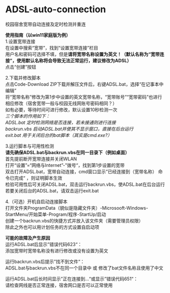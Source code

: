 # ADSL-auto-connection  
校园宿舍宽带自动连接及定时检测并重连  
  
**使用指南（以win11家庭版为例）**  
1.设置宽带连接  
在设置中搜索“宽带”，找到“设置宽带连接”栏目  
用户名和密码可选择不填，但是**请将宽带名称设置为英文！（默认名称为“宽带连接”，使用默认名称将会导致无法正常运行，建议修改为ADSL）**  
点击“创建”按钮  
  
2.下载并修改脚本  
点击Code-Download ZIP下载并解压文件后，右键ADSL.bat，选择“在记事本中编辑”  
将“宽带名称”修改为第1步中设置的英文宽带名称，“宽带账号”“宽带密码”也进行相应修改（宿舍宽带一般与校园无线网账号密码相同？）  
如有必要，等待时间可进行修改，默认设置10秒检测一次  
*三个脚本的作用如下：*  
*ADSL.bat 定时检测网络是否连接，若未接通则进行连接*  
*backrun.vbs 启动ADSL.bat并使其不显示窗口，直接在后台运行*  
*exit.bat 用于关闭后台的bat脚本（其实是cmd.exe?）*  
  
3.运行脚本与可用性检测  
**请先确保ADSL.bat与backrun.vbs在同一目录下（例如桌面）**  
首先提前断开宽带连接并关闭WLAN  
打开“设置”=“网络与Internet”-"拨号“，找到第1步设置的宽带   
双击打开ADSL.bat，宽带自动连接，cmd窗口显示”已经连接到（宽带名称） 命令已完成“ ，则证明脚本生效   
检验可用性后可关闭ADSL.bat，双击运行backrun.vbs，使ADSL.bat在后台运行  
若要关闭后台的ADSL.bat，请双击运行exit.bat  
  
4.（可选）开机自启动连接脚本  
打开文件夹ProgramData（貌似是隐藏文件夹）-Microsooft-Windows-StartMenu/开始菜单-Program/程序-StartUp/启动  
创建一个backrun.vbs的快捷方式并放入该文件夹（需要管理员权限）  
除此之外也可以用计划任务的方式设置自启动项  
  
**可能的故障及产生原因**  
运行ADSL.bat后显示”错误代码623“：  
添加宽带时宽带名称没有进行修改或没有设置为英文  
  
运行backrun.vbs后提示”找不到文件“：  
ADSL.bat与backrun.vbs不在同一个目录中 或 修改了bat文件名称且使用了中文  
  
运行ADSL.bat后长时间显示”正在连接到...“或显示”错误代码651“：  
请检查网线是否正常连接，宿舍网口是否可以正常使用  
